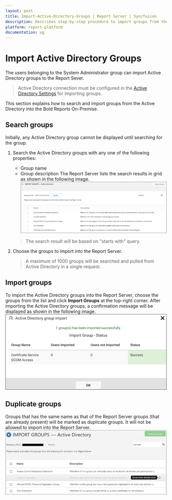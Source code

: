 ```yaml
---
layout: post
title: Import-Active-Directory-Groups | Report Server | Syncfusion
description: Describes step-by-step procedure to import groups from the Active Directory into the Bold Reports On-Premise.
platform: report-platform
documentation: ug
---
```


# Import Active Directory Groups

The users belonging to the System Administrator group can import Active Directory groups to the Report Sever.

> Active Directory connection must be configured in the [Active Directory Settings](/on-premise/settings/active-directory/) for importing groups.

This section explains how to search and import groups from the Active Directory into the Bold Reports On-Premise.

## Search groups

Initially, any Active Directory group cannot be displayed until searching for the group.

1. Search the Active Directory groups with any one of the following properties:
    * Group name
    * Group description
The Report Server lists the search results in grid as shown in the following image.
    ![Search Active Directory groups](/static/assets/on-premise/images/manage-users-and-groups/groups/import-from-active-directory/searched-groups.png)
    > The search result will be based on "starts with" query.

2. Choose the groups to import into the Report Server.
    > A maximum of 1000 groups will be searched and pulled from Active Directory in a single request.

## Import groups

To import the Active Directory groups into the Report Server, choose the groups from the list and click **Import Groups** at the top-right corner. After importing the Active Directory groups, a confirmation message will be displayed as shown in the following image.
![Success message after imported the Active Directory groups](/static/assets/on-premise/images/manage-users-and-groups/groups/import-from-active-directory/group-import-success.png)

## Duplicate groups

Groups that has the same name as that of the Report Server groups (that are already present) will be marked as duplicate groups. It will not be allowed to import into the Report Server.
![Duplicated Active Directory groups](/static/assets/on-premise/images/manage-users-and-groups/groups/import-from-active-directory/duplicated-groups.png)